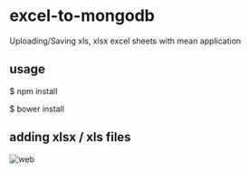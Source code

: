 # excel-to-mongodb
Uploading/Saving xls, xlsx excel sheets with mean application

## usage 

  $ npm install 
  
  $ bower install 
  

## adding xlsx / xls files

![web](http://i.imgur.com/FVNgJaw.png)
